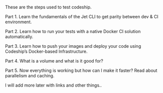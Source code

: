 These are the steps used to test codeship. 

Part 1. Learn the fundamentals of the Jet CLI to get parity between dev & CI environment.

Part 2. Learn how to run your tests with a native Docker CI solution automatically.

Part 3. Learn how to push your images and deploy your code using Codeship’s Docker-based Infrastructure.

Part 4. What is a volume and what is it good for?

Part 5. Now everything is working but how can I make it faster? Read about parallelism and caching.


I will add more later with links and other things..
